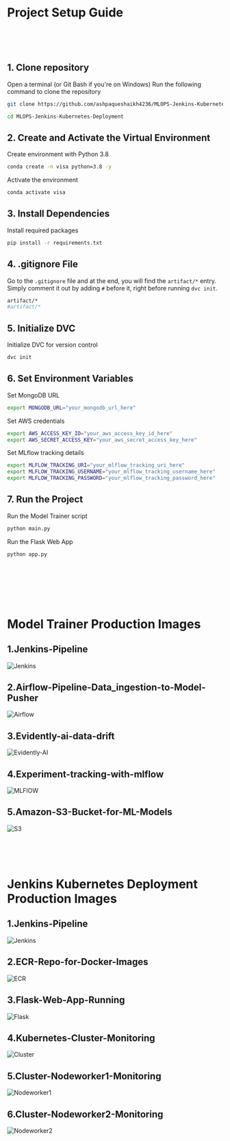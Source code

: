 # Project Setup Guide
<br>
<br>
<br>

## 1. Clone repository

Open a terminal (or Git Bash if you're on Windows)
Run the following command to clone the repository
```bash
git clone https://github.com/ashpaqueshaikh4236/MLOPS-Jenkins-Kubernetes-Deployment.git
```
```bash
cd MLOPS-Jenkins-Kubernetes-Deployment
```

## 2. Create and Activate the Virtual Environment

Create environment with Python 3.8
```bash
conda create -n visa python=3.8 -y
```

Activate the environment
```bash
conda activate visa
```


## 3. Install Dependencies

Install required packages
```bash
pip install -r requirements.txt
```

## 4. .gitignore File

Go to the `.gitignore` file and at the end, you will find the `artifact/*` entry. Simply comment it out by adding `#` before it, right before running `dvc init`.  

```bash
artifact/*
#artifact/*
```

## 5. Initialize DVC

Initialize DVC for version control
```bash
dvc init
```

## 6. Set Environment Variables

Set MongoDB URL
```bash
export MONGODB_URL="your_mongodb_url_here"
```
Set AWS credentials
```bash
export AWS_ACCESS_KEY_ID="your_aws_access_key_id_here"
export AWS_SECRET_ACCESS_KEY="your_aws_secret_access_key_here"
```

Set MLflow tracking details
```bash
export MLFLOW_TRACKING_URI="your_mlflow_tracking_uri_here"
export MLFLOW_TRACKING_USERNAME="your_mlflow_tracking_username_here"
export MLFLOW_TRACKING_PASSWORD="your_mlflow_tracking_password_here"
```

## 7. Run the Project

Run the Model Trainer script
```bash
python main.py
```

Run the Flask Web App 
```bash
python app.py
```
<br>
<br>
<br>
<br>
<br>

# Model Trainer Production Images
## 1.Jenkins-Pipeline
![Jenkins](Production_Images/Model_Trainer_Images/1.Jenkins-Pipeline.png)


## 2.Airflow-Pipeline-Data_ingestion-to-Model-Pusher
![Airflow](Production_Images/Model_Trainer_Images/2.Airflow-Pipeline-Data_ingestion-to-Model-Pusher.png)


## 3.Evidently-ai-data-drift
![Evidently-AI](Production_Images/Model_Trainer_Images/3.Evidently-ai-data-drift.png)


## 4.Experiment-tracking-with-mlflow
![MLFlOW](Production_Images/Model_Trainer_Images/4.Experiment-tracking-with-mlflow.png)


## 5.Amazon-S3-Bucket-for-ML-Models
![S3](Production_Images/Model_Trainer_Images/5.Amazon-S3-Bucket-for-ML-Models.png)


<br>
<br>
<br>

# Jenkins Kubernetes Deployment Production Images
## 1.Jenkins-Pipeline
![Jenkins](Production_Images/Jenkins_Kubernetes_Deployment_Images/1.Jenkins-Pipeline.png)


## 2.ECR-Repo-for-Docker-Images
![ECR](Production_Images/Jenkins_Kubernetes_Deployment_Images/2.ECR-Repo-for-Docker-Images.png)


## 3.Flask-Web-App-Running
![Flask](Production_Images/Jenkins_Kubernetes_Deployment_Images/3.Flask-Web-App-Running.png)


## 4.Kubernetes-Cluster-Monitoring
![Cluster](Production_Images/Jenkins_Kubernetes_Deployment_Images/4.Kubernetes-Cluster-Monitoring.png)


## 5.Cluster-Nodeworker1-Monitoring
![Nodeworker1](Production_Images/Jenkins_Kubernetes_Deployment_Images/5.Cluster-Nodeworker1-Monitoring.png)

## 6.Cluster-Nodeworker2-Monitoring
![Nodeworker2](Production_Images/Jenkins_Kubernetes_Deployment_Images/6.Cluster-Nodeworker2-Monitoring.png)